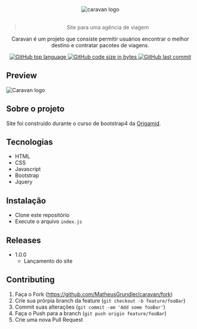 <div align="center">
  <img src="https://matheusgrundler.com/wp-content/uploads/2020/07/caravanlogo.png" alt="caravan logo"/>
  </br>
  </br>

> Site para uma agência de viagem

Caravan é um projeto que consiste permitir usuários encontrar o melhor destino e contratar pacotes de viagens.

<p align="center">
<a href="https://github.com/MatheusGrundler/caravan">
  <img alt="GitHub top language" src="https://img.shields.io/github/languages/top/MatheusGrundler/caravan">
</a>
<a href="https://github.com/MatheusGrundler/caravan">
  <img alt="GitHub code size in bytes" src="https://img.shields.io/github/languages/code-size/MatheusGrundler/caravan">
  <img alt="GitHub last commit" src="https://img.shields.io/github/last-commit/MatheusGrundler/caravan">
</a>
</p>

</div>

## Preview

<img src="https://matheusgrundler.com/wp-content/uploads/gifs/caravan.jpg" alt="Caravan logo "/>

## Sobre o projeto

Site foi construído durante o curso de bootstrap4 da <a href="https://origamid.com/">Origamid</a>.

## Tecnologias

- HTML
- CSS
- Javascript
- Bootstrap
- Jquery

## Instalação

- Clone este repositório
- Execute o arquivo `index.js`

## Releases

- 1.0.0
  - Lançamento do site

## Contributing

1. Faça o Fork (<https://github.com/MatheusGrundler/caravan/fork>)
2. Crie sua prórpia branch da feature (`git checkout -b feature/fooBar`)
3. Commit suas alterações (`git commit -am 'Add some fooBar'`)
4. Faça o Push para a branch (`git push origin feature/fooBar`)
5. Crie uma nova Pull Request
